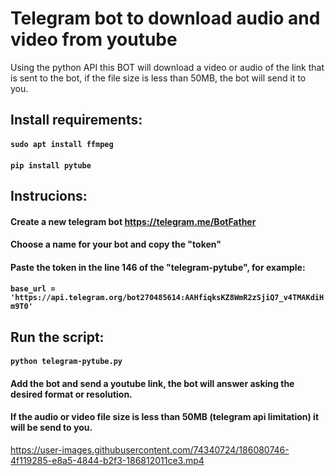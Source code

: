 # Telegram bot to download audio and video from youtube
Using the python API this BOT will download a video or audio of the link that is sent to the bot, if the file size is less than 50MB, the bot will send it to you.

## Install requirements:
#### `sudo apt install ffmpeg`
#### `pip install pytube`

## Instrucions:
#### Create a new telegram bot https://telegram.me/BotFather
#### Choose a name for your bot and copy the "token"
#### Paste the token in the line 146 of the "telegram-pytube", for example:
#### `base_url = 'https://api.telegram.org/bot270485614:AAHfiqksKZ8WmR2zSjiQ7_v4TMAKdiHm9T0'`
## Run the script:
#### `python telegram-pytube.py`
#### Add the bot and send a youtube link, the bot will answer asking the desired format or resolution.
#### If the audio or video file size is less than 50MB (telegram api limitation) it will be send to you.



https://user-images.githubusercontent.com/74340724/186080746-4f119285-e8a5-4844-b2f3-186812011ce3.mp4

